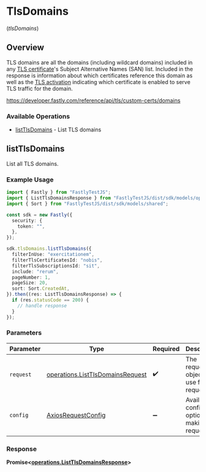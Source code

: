 # TlsDomains
(*tlsDomains*)

## Overview

TLS domains are all the domains (including wildcard domains) included in any [TLS certificate](#tls_certificates)'s Subject Alternative Names (SAN) list. Included in the response is information about which certificates reference this domain as well as the [TLS activation](#tls_activations) indicating which certificate is enabled to serve TLS traffic for the domain.

<https://developer.fastly.com/reference/api/tls/custom-certs/domains>
### Available Operations

* [listTlsDomains](#listtlsdomains) - List TLS domains

## listTlsDomains

List all TLS domains.

### Example Usage

```typescript
import { Fastly } from "FastlyTestJS";
import { ListTlsDomainsResponse } from "FastlyTestJS/dist/sdk/models/operations";
import { Sort } from "FastlyTestJS/dist/sdk/models/shared";

const sdk = new Fastly({
  security: {
    token: "",
  },
});

sdk.tlsDomains.listTlsDomains({
  filterInUse: "exercitationem",
  filterTlsCertificatesId: "nobis",
  filterTlsSubscriptionsId: "sit",
  include: "rerum",
  pageNumber: 1,
  pageSize: 20,
  sort: Sort.CreatedAt,
}).then((res: ListTlsDomainsResponse) => {
  if (res.statusCode == 200) {
    // handle response
  }
});
```

### Parameters

| Parameter                                                                            | Type                                                                                 | Required                                                                             | Description                                                                          |
| ------------------------------------------------------------------------------------ | ------------------------------------------------------------------------------------ | ------------------------------------------------------------------------------------ | ------------------------------------------------------------------------------------ |
| `request`                                                                            | [operations.ListTlsDomainsRequest](../../models/operations/listtlsdomainsrequest.md) | :heavy_check_mark:                                                                   | The request object to use for the request.                                           |
| `config`                                                                             | [AxiosRequestConfig](https://axios-http.com/docs/req_config)                         | :heavy_minus_sign:                                                                   | Available config options for making requests.                                        |


### Response

**Promise<[operations.ListTlsDomainsResponse](../../models/operations/listtlsdomainsresponse.md)>**

